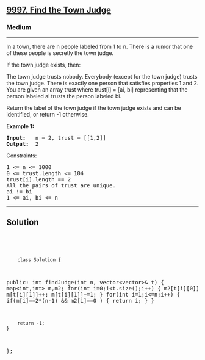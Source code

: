 
<h2><a href="https://leetcode.com/problems/find-the-town-judge/description/">9997. Find the Town Judge</a></h2>
<h3>Medium</h3>
<hr>
<div><p>
In a town, there are n people labeled from 1 to n. There is a rumor that one of these people is secretly the town judge.

If the town judge exists, then:

The town judge trusts nobody.
Everybody (except for the town judge) trusts the town judge.
There is exactly one person that satisfies properties 1 and 2.
You are given an array trust where trust[i] = [ai, bi] representing that the person labeled ai trusts the person labeled bi.

Return the label of the town judge if the town judge exists and can be identified, or return -1 otherwise.

 
</p>


<p><strong>Example 1:</strong></p>
<pre><strong>Input:</strong>   n = 2, trust = [[1,2]]
<strong>Output:</strong>  2
</pre>



Constraints:
<pre>
1 <= n <= 1000
0 <= trust.length <= 104
trust[i].length == 2
All the pairs of trust are unique.
ai != bi
1 <= ai, bi <= n
</pre>
<hr>
 <h2><strong><b>Solution</b></strong></h2>
 <br>
 <pre>
 
        class Solution {
public:
    int findJudge(int n, vector<vector<int>>& t) {
        map<int,int> m,m2;
        for(int i=0;i<t.size();i++)
        {
            m2[t[i][0]]++;
            m[t[i][1]]++; m[t[i][1]]+=1;
        }
        for(int i=1;i<=n;i++)
        {
            if(m[i]==2*(n-1) && m2[i]==0 )
            {
                return i;
            }
        }
        
        return -1;
    }
};
          
 </pre>

